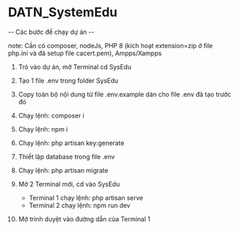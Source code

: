 # DATN_SystemEdu

-- Các bước để chạy dự án -- 

note: Cần có composer, nodeJs, PHP 8 (kích hoạt extension=zip ở file php.ini và đã setup file cacert.pem), Ampps/Xampps

1. Trỏ vào dự án, mở Terminal cd SysEdu

2. Tạo 1 file .env trong folder SysEdu

3. Copy toàn bộ nội dung từ file .env.example dán cho file .env đã tạo trước đó

4. Chạy lệnh: composer i

5. Chạy lệnh: npm i

6. Chạy lệnh: php artisan key:generate

7. Thiết lập database trong file .env

8. Chạy lệnh: php artisan migrate

9. Mở 2 Terminal mới, cd vào SysEdu
    - Terminal 1 chạy lệnh: php artisan serve
    - Terminal 2 chạy lệnh: npm run dev

10. Mở trình duyệt vào đường dẫn của Terminal 1